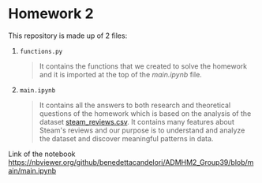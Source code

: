 # Homework 2 


This repository is made up of 2 files:

1. `functions.py` 
    > It contains the functions that we created to solve the homework and it is imported at the top of the *main.ipynb* file.
2. `main.ipynb`
    > It contains all the answers to both research and theoretical questions of the homework which is based on the analysis of the dataset [steam_reviews.csv](https://www.kaggle.com/najzeko/steam-reviews-2021). It contains many features about Steam's reviews and our purpose is to understand and analyze the dataset and discover meaningful patterns in data. 


Link of the notebook
https://nbviewer.org/github/benedettacandelori/ADMHM2_Group39/blob/main/main.ipynb

